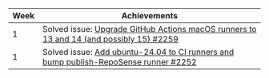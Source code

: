 | Week | Achievements                                                                                                                                  |
|------|-----------------------------------------------------------------------------------------------------------------------------------------------|
| 1    | Solved issue: [Upgrade GitHub Actions macOS runners to 13 and 14 (and possibly 15) #2259](https://github.com/reposense/RepoSense/issues/2259) |
| 1    | Solved issue: [Add ubuntu-24.04 to CI runners and bump publish-RepoSense runner #2252](https://github.com/reposense/RepoSense/issues/2252)    |